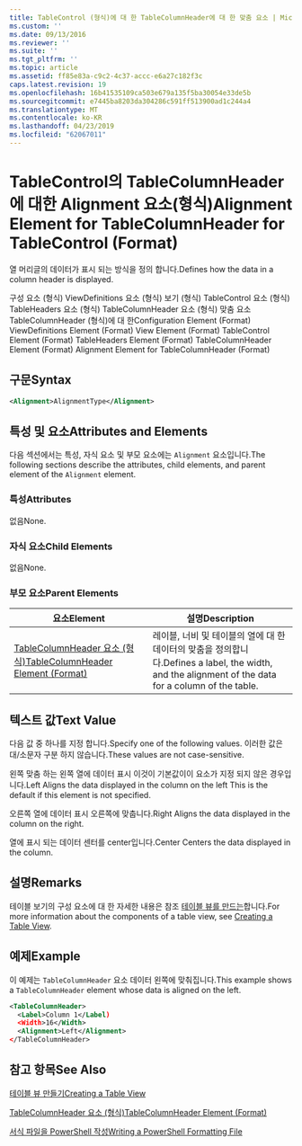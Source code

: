 ```yaml
---
title: TableControl (형식)에 대 한 TableColumnHeader에 대 한 맞춤 요소 | Microsoft Docs
ms.custom: ''
ms.date: 09/13/2016
ms.reviewer: ''
ms.suite: ''
ms.tgt_pltfrm: ''
ms.topic: article
ms.assetid: ff85e83a-c9c2-4c37-accc-e6a27c182f3c
caps.latest.revision: 19
ms.openlocfilehash: 16b41535109ca503e679a135f5ba30054e33de5b
ms.sourcegitcommit: e7445ba8203da304286c591ff513900ad1c244a4
ms.translationtype: MT
ms.contentlocale: ko-KR
ms.lasthandoff: 04/23/2019
ms.locfileid: "62067011"
---
```

# <a name="alignment-element-for-tablecolumnheader-for-tablecontrol-format"></a><span data-ttu-id="67a8d-102">TableControl의 TableColumnHeader에 대한 Alignment 요소(형식)</span><span class="sxs-lookup"><span data-stu-id="67a8d-102">Alignment Element for TableColumnHeader for TableControl (Format)</span></span>

<span data-ttu-id="67a8d-103">열 머리글의 데이터가 표시 되는 방식을 정의 합니다.</span><span class="sxs-lookup"><span data-stu-id="67a8d-103">Defines how the data in a column header is displayed.</span></span>

<span data-ttu-id="67a8d-104">구성 요소 (형식) ViewDefinitions 요소 (형식) 보기 (형식) TableControl 요소 (형식) TableHeaders 요소 (형식) TableColumnHeader 요소 (형식) 맞춤 요소 TableColumnHeader (형식)에 대 한</span><span class="sxs-lookup"><span data-stu-id="67a8d-104">Configuration Element (Format) ViewDefinitions Element (Format) View Element (Format) TableControl Element (Format) TableHeaders Element (Format) TableColumnHeader Element (Format) Alignment Element for TableColumnHeader (Format)</span></span>

## <a name="syntax"></a><span data-ttu-id="67a8d-105">구문</span><span class="sxs-lookup"><span data-stu-id="67a8d-105">Syntax</span></span>

```xml
<Alignment>AlignmentType</Alignment>
```

## <a name="attributes-and-elements"></a><span data-ttu-id="67a8d-106">특성 및 요소</span><span class="sxs-lookup"><span data-stu-id="67a8d-106">Attributes and Elements</span></span>

<span data-ttu-id="67a8d-107">다음 섹션에서는 특성, 자식 요소 및 부모 요소에는 `Alignment` 요소입니다.</span><span class="sxs-lookup"><span data-stu-id="67a8d-107">The following sections describe the attributes, child elements, and parent element of the `Alignment` element.</span></span>

### <a name="attributes"></a><span data-ttu-id="67a8d-108">특성</span><span class="sxs-lookup"><span data-stu-id="67a8d-108">Attributes</span></span>

<span data-ttu-id="67a8d-109">없음</span><span class="sxs-lookup"><span data-stu-id="67a8d-109">None.</span></span>

### <a name="child-elements"></a><span data-ttu-id="67a8d-110">자식 요소</span><span class="sxs-lookup"><span data-stu-id="67a8d-110">Child Elements</span></span>

<span data-ttu-id="67a8d-111">없음</span><span class="sxs-lookup"><span data-stu-id="67a8d-111">None.</span></span>

### <a name="parent-elements"></a><span data-ttu-id="67a8d-112">부모 요소</span><span class="sxs-lookup"><span data-stu-id="67a8d-112">Parent Elements</span></span>

|<span data-ttu-id="67a8d-113">요소</span><span class="sxs-lookup"><span data-stu-id="67a8d-113">Element</span></span>|<span data-ttu-id="67a8d-114">설명</span><span class="sxs-lookup"><span data-stu-id="67a8d-114">Description</span></span>|
|-------------|-----------------|
|[<span data-ttu-id="67a8d-115">TableColumnHeader 요소 (형식)</span><span class="sxs-lookup"><span data-stu-id="67a8d-115">TableColumnHeader Element (Format)</span></span>](./tablecolumnheader-element-format.md)|<span data-ttu-id="67a8d-116">레이블, 너비 및 테이블의 열에 대 한 데이터의 맞춤을 정의합니다.</span><span class="sxs-lookup"><span data-stu-id="67a8d-116">Defines a label, the width, and the alignment of the data for a column of the table.</span></span>|

## <a name="text-value"></a><span data-ttu-id="67a8d-117">텍스트 값</span><span class="sxs-lookup"><span data-stu-id="67a8d-117">Text Value</span></span>

<span data-ttu-id="67a8d-118">다음 값 중 하나를 지정 합니다.</span><span class="sxs-lookup"><span data-stu-id="67a8d-118">Specify one of the following values.</span></span> <span data-ttu-id="67a8d-119">이러한 값은 대/소문자 구분 하지 않습니다.</span><span class="sxs-lookup"><span data-stu-id="67a8d-119">These values are not case-sensitive.</span></span>

<span data-ttu-id="67a8d-120">왼쪽 맞춤 하는 왼쪽 열에 데이터 표시 이것이 기본값이이 요소가 지정 되지 않은 경우입니다.</span><span class="sxs-lookup"><span data-stu-id="67a8d-120">Left Aligns the data displayed in the column on the left This is the default if this element is not specified.</span></span>

<span data-ttu-id="67a8d-121">오른쪽 열에 데이터 표시 오른쪽에 맞춥니다.</span><span class="sxs-lookup"><span data-stu-id="67a8d-121">Right Aligns the data displayed in the column on the right.</span></span>

<span data-ttu-id="67a8d-122">열에 표시 되는 데이터 센터를 center입니다.</span><span class="sxs-lookup"><span data-stu-id="67a8d-122">Center Centers the data displayed in the column.</span></span>

## <a name="remarks"></a><span data-ttu-id="67a8d-123">설명</span><span class="sxs-lookup"><span data-stu-id="67a8d-123">Remarks</span></span>

<span data-ttu-id="67a8d-124">테이블 보기의 구성 요소에 대 한 자세한 내용은 참조 [테이블 뷰를 만드는](./creating-a-table-view.md)합니다.</span><span class="sxs-lookup"><span data-stu-id="67a8d-124">For more information about the components of a table view, see [Creating a Table View](./creating-a-table-view.md).</span></span>

## <a name="example"></a><span data-ttu-id="67a8d-125">예제</span><span class="sxs-lookup"><span data-stu-id="67a8d-125">Example</span></span>

<span data-ttu-id="67a8d-126">이 예제는 `TableColumnHeader` 요소 데이터 왼쪽에 맞춰집니다.</span><span class="sxs-lookup"><span data-stu-id="67a8d-126">This example shows a `TableColumnHeader` element whose data is aligned on the left.</span></span>

```xml
<TableColumnHeader>
  <Label>Column 1</Label)
  <Width>16</Width>
  <Alignment>Left</Alignment>
</TableColumnHeader>
```

## <a name="see-also"></a><span data-ttu-id="67a8d-127">참고 항목</span><span class="sxs-lookup"><span data-stu-id="67a8d-127">See Also</span></span>

[<span data-ttu-id="67a8d-128">테이블 뷰 만들기</span><span class="sxs-lookup"><span data-stu-id="67a8d-128">Creating a Table View</span></span>](./creating-a-table-view.md)

[<span data-ttu-id="67a8d-129">TableColumnHeader 요소 (형식)</span><span class="sxs-lookup"><span data-stu-id="67a8d-129">TableColumnHeader Element (Format)</span></span>](./tablecolumnheader-element-format.md)

[<span data-ttu-id="67a8d-130">서식 파일을 PowerShell 작성</span><span class="sxs-lookup"><span data-stu-id="67a8d-130">Writing a PowerShell Formatting File</span></span>](./writing-a-powershell-formatting-file.md)
